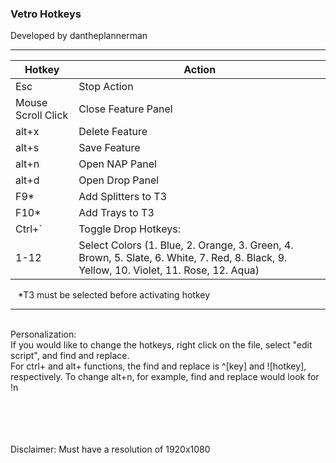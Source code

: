 <h3>Vetro Hotkeys</h3>
Developed by dantheplannerman

---------------------------------------------------------------------------

| Hotkey        | Action                                      |
|---------------|---------------------------------------------|
| Esc | Stop Action                                           |
| Mouse Scroll Click | Close Feature Panel                     |
| alt+x        | Delete Feature                              |
| alt+s        | Save Feature                                |
| alt+n         | Open NAP Panel                             |
| alt+d         | Open Drop Panel                            |
| F9*           | Add Splitters to T3                        |
| F10*          | Add Trays to T3                        |
| Ctrl+`        | Toggle Drop Hotkeys:                       |
| 1-12 | Select Colors (1. Blue, 2. Orange, 3. Green, 4. Brown, 5. Slate, 6. White, 7. Red, 8. Black, 9. Yellow, 10. Violet, 11. Rose, 12. Aqua) |

&nbsp;&nbsp;&nbsp;*T3 must be selected before activating hotkey

---------------------------------------------------------------------------
<br>Personalization:
<br>If you would like to change the hotkeys, right click on the file, select "edit script", and find and replace.
<br>For ctrl+ and alt+ functions, the find and replace is ^[key] and ![hotkey], respectively. To change alt+n, for example, find and replace would look for !n
<br>
<br>
<br>
<br>
<br>
<p>Disclaimer: Must have a resolution of 1920x1080</p>
